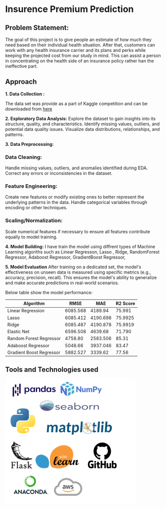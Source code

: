# Insurence Premium Prediction

## Problem Statement:
The goal of this project is to give people an estimate of how much they need based on
their individual health situation. After that, customers can work with any health 
insurance carrier and its plans and perks while keeping the projected cost from our 
study in mind. This can assist a person in concentrating on the health side of an 
insurance policy rather han the ineffective part.

## Approach
**1. Data Collection :**

The data set was provide as a part of Kaggle competition and can be downloaded from [here](https://www.kaggle.com/competitions/playground-series-s3e8/data?select=train.csv)

**2. Exploratory Data Analysis:** 
Explore the dataset to gain insights into its structure, quality, and characteristics.
Identify missing values, outliers, and potential data quality issues.
Visualize data distributions, relationships, and patterns.

**3. Data Preprocessing:**
### Data Cleaning:
Handle missing values, outliers, and anomalies identified during EDA.
Correct any errors or inconsistencies in the dataset.

### Feature Engineering:
Create new features or modify existing ones to better represent the underlying patterns in the data.
Handle categorical variables through encoding or other techniques.

### Scaling/Normalization:
Scale numerical features if necessary to ensure all features contribute equally to model training.

**4. Model Building:**
I have train the model using diffrent types of Machine Learning algoriths such as Linear Regresson, Lasso , Ridge, RandomForest Regressor, Adaboost Regressor, GradientBoost Regressor, 

**5. Model Evaluation**
After training on a dedicated set, the model's effectiveness on unseen data is measured using specific metrics (e.g., accuracy, precision, recall). This ensures the model's ability to generalize and make accurate predictions in real-world scenarios. 

Below table show the model performance:

| **Algorithm** | **RMSE** | **MAE** | **R2 Score** |
|-----|-----|-----|-----|
| Linear Regression | 6085.568 | 4189.94 | 75.991 |
| Lasso | 6085.412 | 4190.698 | 75.9925 |
| Ridge | 6085.487 | 4190.878 | 75.9919 |
| Elastic Net | 6596.508 | 4639.68 | 71.790 |
| Random Forest Regressor | 4758.80 | 2583.506 | 85.31 |
| Adaboost Regressor | 5048.66 | 3937.046 | 83.47 |
| Gradient Boost Regressor | 5882.527 | 3339.62 | 77.56 |

## Tools and Technologies used
 ![Tools and Technologies](https://github.com/vikashdwivedi21/Insurance-Premium-Prediction/blob/master/images/Technologies%20used.png)

 